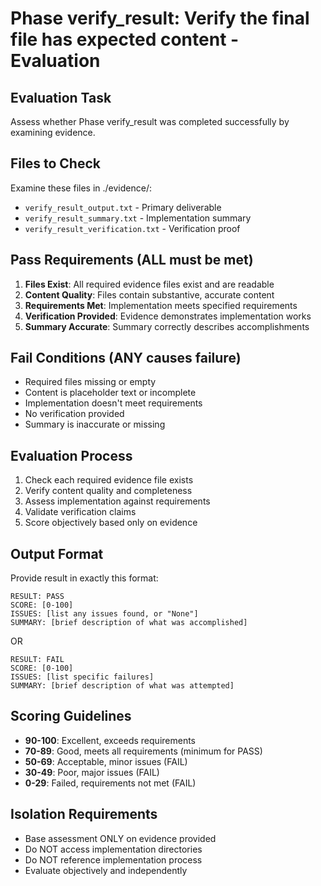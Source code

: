 # Phase verify_result: Verify the final file has expected content - Evaluation

## Evaluation Task
Assess whether Phase verify_result was completed successfully by examining evidence.

## Files to Check
Examine these files in ./evidence/:
- `verify_result_output.txt` - Primary deliverable
- `verify_result_summary.txt` - Implementation summary  
- `verify_result_verification.txt` - Verification proof

## Pass Requirements (ALL must be met)
<!-- Customize these requirements for your specific phase -->
1. **Files Exist**: All required evidence files exist and are readable
2. **Content Quality**: Files contain substantive, accurate content
3. **Requirements Met**: Implementation meets specified requirements
4. **Verification Provided**: Evidence demonstrates implementation works
5. **Summary Accurate**: Summary correctly describes accomplishments

## Fail Conditions (ANY causes failure)
<!-- Customize these conditions for your specific phase -->
- Required files missing or empty
- Content is placeholder text or incomplete
- Implementation doesn't meet requirements
- No verification provided
- Summary is inaccurate or missing

## Evaluation Process
1. Check each required evidence file exists
2. Verify content quality and completeness
3. Assess implementation against requirements
4. Validate verification claims
5. Score objectively based only on evidence

## Output Format
Provide result in exactly this format:

```
RESULT: PASS
SCORE: [0-100]
ISSUES: [list any issues found, or "None"]
SUMMARY: [brief description of what was accomplished]
```

OR

```
RESULT: FAIL  
SCORE: [0-100]
ISSUES: [list specific failures]
SUMMARY: [brief description of what was attempted]
```

## Scoring Guidelines
- **90-100**: Excellent, exceeds requirements
- **70-89**: Good, meets all requirements (minimum for PASS)
- **50-69**: Acceptable, minor issues (FAIL)
- **30-49**: Poor, major issues (FAIL)
- **0-29**: Failed, requirements not met (FAIL)

## Isolation Requirements
- Base assessment ONLY on evidence provided
- Do NOT access implementation directories
- Do NOT reference implementation process
- Evaluate objectively and independently
